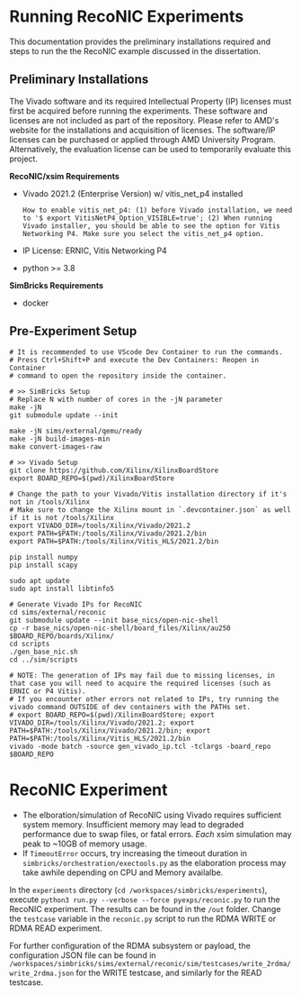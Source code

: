 # Running RecoNIC Experiments
This documentation provides the preliminary installations required and steps to run the the RecoNIC example discussed in the dissertation.

## Preliminary Installations

The Vivado software and its required Intellectual Property (IP) licenses must first be acquired before running the experiments. These software and licenses are not included as part of the repository. Please refer to AMD's website for the installations and acquisition of licenses. The software/IP licenses can be purchased or applied through AMD University Program. Alternatively, the evaluation license can be used to temporarily evaluate this project.

**RecoNIC/xsim Requirements**
- Vivado 2021.2 (Enterprise Version) w/ vitis_net_p4 installed
    ```
    How to enable vitis_net_p4: (1) before Vivado installation, we need to '$ export VitisNetP4_Option_VISIBLE=true'; (2) When running Vivado installer, you should be able to see the option for Vitis Networking P4. Make sure you select the vitis_net_p4 option.
    ```

- IP License: ERNIC, Vitis Networking P4
- python >= 3.8

**SimBricks Requirements**
- docker


## Pre-Experiment Setup
```
# It is recommended to use VScode Dev Container to run the commands. 
# Press Ctrl+Shift+P and execute the Dev Containers: Reopen in Container 
# command to open the repository inside the container.

# >> SimBricks Setup
# Replace N with number of cores in the -jN parameter
make -jN
git submodule update --init

make -jN sims/external/qemu/ready 
make -jN build-images-min
make convert-images-raw

# >> Vivado Setup
git clone https://github.com/Xilinx/XilinxBoardStore
export BOARD_REPO=$(pwd)/XilinxBoardStore

# Change the path to your Vivado/Vitis installation directory if it's not in /tools/Xilinx
# Make sure to change the Xilinx mount in `.devcontainer.json` as well if it is not /tools/Xilinx
export VIVADO_DIR=/tools/Xilinx/Vivado/2021.2
export PATH=$PATH:/tools/Xilinx/Vivado/2021.2/bin
export PATH=$PATH:/tools/Xilinx/Vitis_HLS/2021.2/bin

pip install numpy
pip install scapy

sudo apt update
sudo apt install libtinfo5

# Generate Vivado IPs for RecoNIC
cd sims/external/reconic
git submodule update --init base_nics/open-nic-shell
cp -r base_nics/open-nic-shell/board_files/Xilinx/au250 $BOARD_REPO/boards/Xilinx/
cd scripts
./gen_base_nic.sh
cd ../sim/scripts

# NOTE: The generation of IPs may fail due to missing licenses, in that case you will need to acquire the required licenses (such as ERNIC or P4 Vitis).
# If you encounter other errors not related to IPs, try running the vivado command OUTSIDE of dev containers with the PATHs set.
# export BOARD_REPO=$(pwd)/XilinxBoardStore; export VIVADO_DIR=/tools/Xilinx/Vivado/2021.2; export PATH=$PATH:/tools/Xilinx/Vivado/2021.2/bin; export PATH=$PATH:/tools/Xilinx/Vitis_HLS/2021.2/bin
vivado -mode batch -source gen_vivado_ip.tcl -tclargs -board_repo $BOARD_REPO
```


# RecoNIC Experiment

- The elboration/simulation of RecoNIC using Vivado requires sufficient system memory. Insufficient memory may lead to degraded performance due to swap files, or fatal errors. *Each* xsim simulation may peak to ~10GB of memory usage.
- If `TimeoutError` occurs, try increasing the timeout duration in `simbricks/orchestration/exectools.py` as the elaboration process may take awhile depending on CPU and Memory availalbe.

In the `experiments` directory (`cd /workspaces/simbricks/experiments`), execute `python3 run.py --verbose --force pyexps/reconic.py` to run the RecoNIC experiment. The results can be found in the `/out` folder. Change the `testcase` variable in the `reconic.py` script to run the RDMA WRITE or RDMA READ experiment. 

For further configuration of the RDMA subsystem or payload, the configuration JSON file can be found in `/workspaces/simbricks/sims/external/reconic/sim/testcases/write_2rdma/write_2rdma.json` for the WRITE testcase, and similarly for the READ testcase.